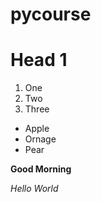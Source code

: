 # pycourse

# Head 1

1. One
2. Two
3. Three

* Apple
* Ornage
* Pear

**Good Morning**

_Hello World_

